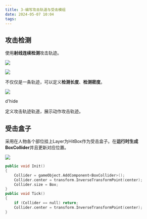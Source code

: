 ```yaml
---
title: 3-编写攻击轨道与受击模组
date: 2024-05-07 10:04
tags:
---
```

## 攻击检测

使用**射线连续检测**攻击轨迹。

![](images/posts/Pasted%20image%2020240507142849.png)

![](images/posts/Pasted%20image%2020240507142845.png)

不仅仅是一条轨迹，可以定义**检测长度**、**检测密度**。

![](images/posts/Pasted%20image%2020240507161643.png)

d'hide

定义攻击轨迹轨道，展示动作攻击轨迹。

## 受击盒子

采用在人物各个部位挂上Layer为HitBox作为受击盒子。在**运行时生成BoxCollider**并且更新对应位置。

![](images/posts/Pasted%20image%2020240507154209.png)

```cpp
public void Init()  
{  
    Collider = gameObject.AddComponent<BoxCollider>();  
    Collider.center = transform.InverseTransformPoint(center);  
    Collider.size = Box;  
}
public void Tick()  
{  
    if (Collider == null) return;  
    Collider.center = transform.InverseTransformPoint(center);  
}
```
